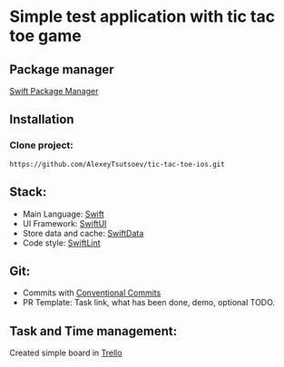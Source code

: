 # Simple test application with tic tac toe game

## Package manager

[Swift Package Manager](https://www.swift.org/documentation/package-manager/)

## Installation

### Clone project:

```
https://github.com/AlexeyTsutsoev/tic-tac-toe-ios.git
```

## Stack:

- Main Language: [Swift](https://www.swift.org/)
- UI Framework: [SwiftUI](https://developer.apple.com/xcode/swiftui/)
- Store data and cache: [SwiftData](https://developer.apple.com/xcode/swiftdata/)
- Code style: [SwiftLint](https://github.com/realm/SwiftLint)

## Git:

- Commits with [Conventional Commits](https://www.conventionalcommits.org/en/v1.0.0/)
- PR Template: Task link, what has been done, demo, optional TODO.

## Task and Time management:

Created simple board in [Trello](https://trello.com/b/dNG39MpS/ios-app)
